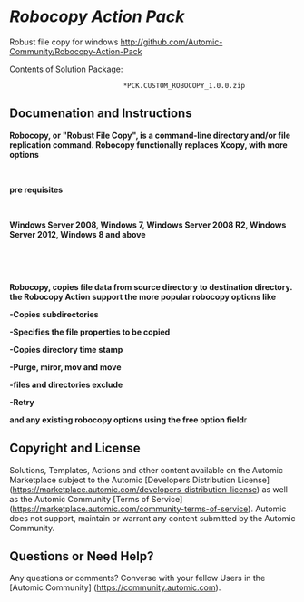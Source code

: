 *Robocopy Action Pack*
=============


Robust file copy for windows
http://github.com/Automic-Community/Robocopy-Action-Pack

<!-- List of attached files -->
Contents of Solution Package:

						
								*PCK.CUSTOM_ROBOCOPY_1.0.0.zip
								
						


Documenation and Instructions
---

<p><span><span><strong>Robocopy, or "Robust File Copy", is a command-line directory and/or file replication command. Robocopy functionally replaces Xcopy, with more options</strong></span></span></p>
<p><span><span><strong>&nbsp;</strong></span></span></p>
<p><span><span><strong>pre requisites</strong></span></span></p>
<p><span><span><strong>&nbsp;</strong></span></span></p>
<p><span><span><strong>Windows Server 2008, Windows 7, Windows Server 2008 R2, Windows Server 2012, Windows 8 and above</strong></span></span></p>
<p><span><span><strong>&nbsp;</strong></span></span></p>
<p><span><span><strong>&nbsp;</strong></span></span></p>
<p><span><span><strong>Robocopy, copies file data from source directory to destination directory. the Robocopy Action support the more popular robocopy options like</strong></span></span></p>
<p><span><span><strong>-Copies subdirectories</strong></span></span></p>
<p><span><span><strong>-Specifies the file properties to be copied</strong></span></span></p>
<p><span><span><strong>-Copies directory time stamp</strong></span></span></p>
<p><span><span><strong>-Purge, miror, mov and move</strong></span></span></p>
<p><span><span><strong>-files and directories exclude</strong></span></span></p>
<p><span><span><strong>-Retry</strong></span></span></p>
<p><span><span><strong>and any existing robocopy options using the free option field</strong></span></span>r</p>

Copyright and License
---

Solutions, Templates, Actions and other content available on the Automic Marketplace subject to the Automic [Developers Distribution License] (https://marketplace.automic.com/developers-distribution-license) as well as the Automic Community [Terms of Service] (https://marketplace.automic.com/community-terms-of-service).
Automic does not support, maintain or warrant any content submitted by the Automic Community.



Questions or Need Help? 
---
Any questions or comments? Converse with your fellow Users in the [Automic Community] (https://community.automic.com).